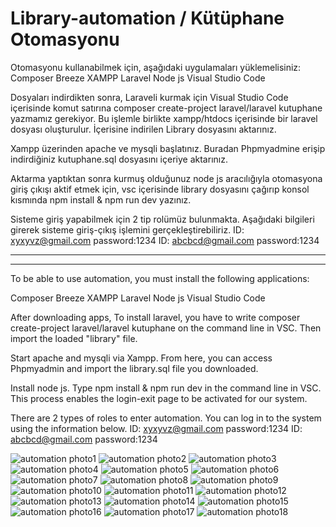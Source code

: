 # Library-automation / Kütüphane Otomasyonu
Otomasyonu kullanabilmek için, aşağıdaki uygulamaları yüklemelisiniz:
Composer
Breeze
XAMPP
Laravel
Node js
Visual Studio Code

Dosyaları indirdikten sonra,
Laraveli kurmak için Visual Studio Code içerisinde komut satırına composer create-project laravel/laravel kutuphane yazmamız gerekiyor. Bu işlemle birlikte
xampp/htdocs içerisinde bir laravel dosyası oluşturulur. İçerisine indirilen Library dosyasını aktarınız.

Xampp üzerinden apache ve mysqli başlatınız. Buradan Phpmyadmine erişip indirdiğiniz kutuphane.sql dosyasını içeriye aktarınız.

Aktarma yaptıktan sonra kurmuş olduğunuz node js aracılığıyla otomasyona giriş çıkışı aktif etmek için, vsc içerisinde library dosyasını çağırıp konsol kısmında 
npm install & npm run dev yazınız.

Sisteme giriş yapabilmek için 2 tip rolümüz bulunmakta. Aşağıdaki bilgileri girerek sisteme giriş-çıkış işlemini gerçekleştirebiliriz.
ID: xyxyvz@gmail.com password:1234
ID: abcbcd@gmail.com password:1234

--------------------------------------------------------------------------------
--------------------------------------------------------------------------------

To be able to use automation, you must install the following applications:

Composer
Breeze
XAMPP
Laravel
Node js
Visual Studio Code


After downloading apps,
To install laravel, you have to write composer create-project laravel/laravel kutuphane on the command line in VSC. Then import the loaded "library" file.

Start apache and mysqli via Xampp. From here, you can access Phpmyadmin and import the library.sql file you downloaded.

Install node js. Type npm install & npm run dev in the command line in VSC. This process enables the login-exit page to be activated for our system.

There are 2 types of roles to enter automation. You can log in to the system using the information below.
ID: xyxyvz@gmail.com password:1234
ID: abcbcd@gmail.com password:1234


![automation photo1](https://raw.githubusercontent.com/OzcanFatihCan/Library-automation/main/Foto%C4%9Fraflar/Admin%20Anasayfas%C4%B1.JPG)
![automation photo2](https://raw.githubusercontent.com/OzcanFatihCan/Library-automation/main/Foto%C4%9Fraflar/Asistan%20Anasayfas%C4%B1.JPG)
![automation photo3](https://raw.githubusercontent.com/OzcanFatihCan/Library-automation/main/Foto%C4%9Fraflar/Giri%C5%9F%20Ekran%C4%B1.JPG)
![automation photo4](https://raw.githubusercontent.com/OzcanFatihCan/Library-automation/main/Foto%C4%9Fraflar/Kategori%20Ekleme%20Modal.JPG)
![automation photo5](https://raw.githubusercontent.com/OzcanFatihCan/Library-automation/main/Foto%C4%9Fraflar/Kategori%20Ekleme.JPG)
![automation photo6](https://raw.githubusercontent.com/OzcanFatihCan/Library-automation/main/Foto%C4%9Fraflar/Kategori%20G%C3%BCncelleme.JPG)
![automation photo7](https://raw.githubusercontent.com/OzcanFatihCan/Library-automation/main/Foto%C4%9Fraflar/Kitap%20Ekleme%20Modal.JPG)
![automation photo8](https://raw.githubusercontent.com/OzcanFatihCan/Library-automation/main/Foto%C4%9Fraflar/Kitap%20Ekleme.JPG)
![automation photo9](https://raw.githubusercontent.com/OzcanFatihCan/Library-automation/main/Foto%C4%9Fraflar/Kitap%20G%C3%BCncelleme.JPG)
![automation photo10](https://raw.githubusercontent.com/OzcanFatihCan/Library-automation/main/Foto%C4%9Fraflar/Kitap%20G%C3%BCncelleme2.JPG)
![automation photo11](https://raw.githubusercontent.com/OzcanFatihCan/Library-automation/main/Foto%C4%9Fraflar/Kitap%20%C3%96d%C3%BCn%C3%A7%20Sistemi%20Modal.JPG)
![automation photo12](https://raw.githubusercontent.com/OzcanFatihCan/Library-automation/main/Foto%C4%9Fraflar/Kitap%20%C3%96d%C3%BCn%C3%A7%20Sistemi.JPG)
![automation photo13](https://raw.githubusercontent.com/OzcanFatihCan/Library-automation/main/Foto%C4%9Fraflar/Yay%C4%B1nevi%20Ekleme%20Modal.JPG)
![automation photo14](https://raw.githubusercontent.com/OzcanFatihCan/Library-automation/main/Foto%C4%9Fraflar/Yay%C4%B1nevi%20Ekleme.JPG)
![automation photo15](https://raw.githubusercontent.com/OzcanFatihCan/Library-automation/main/Foto%C4%9Fraflar/Yazar%20Ekleme%20Modal.JPG)
![automation photo16](https://raw.githubusercontent.com/OzcanFatihCan/Library-automation/main/Foto%C4%9Fraflar/Yazar%20Ekleme.JPG)
![automation photo17](https://raw.githubusercontent.com/OzcanFatihCan/Library-automation/main/Foto%C4%9Fraflar/Yazar%20G%C3%BCncelleme.JPG)
![automation photo18](https://raw.githubusercontent.com/OzcanFatihCan/Library-automation/main/Foto%C4%9Fraflar/Yazar%C4%B1n%20Kitaplar%C4%B1.jpg)
